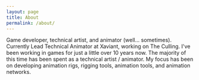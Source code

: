 ```yaml
---
layout: page
title: About
permalink: /about/
---
```


Game developer, technical artist, and animator (well... sometimes). Currently Lead Technical Animator at Xaviant, working on The Culling. I've been working in games for just a little over 10 years now. The majority of this time has been spent as a technical artist / animator. My focus has been on developing animation rigs, rigging tools, animation tools, and animation networks.
